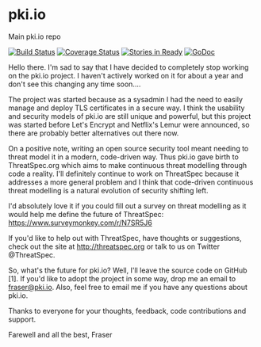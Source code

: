 # pki.io
Main pki.io repo

[![Build Status](https://travis-ci.org/pki-io/core.svg?branch=master)](https://travis-ci.org/pki-io/core)
[![Coverage Status](https://coveralls.io/repos/pki-io/core/badge.svg)](https://coveralls.io/r/pki-io/core)
[![Stories in Ready](https://badge.waffle.io/pki-io/core.png?label=ready&title=Ready)](https://waffle.io/pki-io/core)
[![GoDoc](https://godoc.org/github.com/pki-io/core?status.svg)](https://godoc.org/github.com/pki-io/core)

Hello there.
I'm sad to say that I have decided to completely stop working on the pki.io project. I haven't actively worked on it for about a year and don't see this changing any time soon....
 
The project was started because as a sysadmin I had the need to easily manage and deploy TLS certificates in a secure way. I think the usability and security models of pki.io are still unique and powerful, but this project was started before Let's Encrypt and Netflix's Lemur were announced, so there are probably better alternatives out there now.
 
On a positive note, writing an open source security tool meant needing to threat model it in a modern, code-driven way. Thus pki.io gave birth to ThreatSpec.org which aims to make continuous threat modelling through code a reality. I'll definitely continue to work on ThreatSpec because it addresses a more general problem and I think that code-driven continuous threat modelling is a natural evolution of security shifting left.
 
I'd absolutely love it if you could fill out a survey on threat modelling as it would help me define the future of ThreatSpec: https://www.surveymonkey.com/r/N7SR5J6
 
If you'd like to help out with ThreatSpec, have thoughts or suggestions, check out the site at http://threatspec.org or talk to us on Twitter @ThreatSpec.
 
So, what's the future for pki.io? Well, I'll leave the source code on GitHub [1]. If you'd like to adopt the project in some way, drop me an email to fraser@pki.io. Also, feel free to email me if you have any questions about pki.io.
 
Thanks to everyone for your thoughts, feedback, code contributions and support.
 
Farewell and all the best,
Fraser
